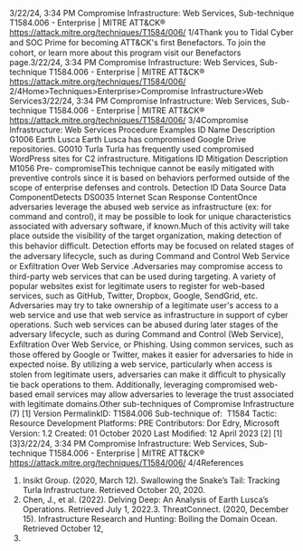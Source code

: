 3/22/24, 3:34 PM Compromise Infrastructure: Web Services, Sub-technique T1584.006 - Enterprise | MITRE ATT&CK®
https://attack.mitre.org/techniques/T1584/006/ 1/4Thank you to Tidal Cyber and SOC Prime for becoming ATT&CK's ﬁrst Benefactors. To join the cohort, or learn more about this program visit our
Benefactors page.3/22/24, 3:34 PM Compromise Infrastructure: Web Services, Sub-technique T1584.006 - Enterprise | MITRE ATT&CK®
https://attack.mitre.org/techniques/T1584/006/ 2/4Home>Techniques>Enterprise>Compromise Infrastructure>Web Services3/22/24, 3:34 PM Compromise Infrastructure: Web Services, Sub-technique T1584.006 - Enterprise | MITRE ATT&CK®
https://attack.mitre.org/techniques/T1584/006/ 3/4Compromise Infrastructure: Web Services
Procedure Examples
ID Name Description
G1006 Earth Lusca Earth Lusca has compromised Google Drive repositories.
G0010 Turla Turla has frequently used compromised WordPress sites for C2 infrastructure.
Mitigations
ID Mitigation Description
M1056 Pre-
compromiseThis technique cannot be easily mitigated with preventive controls since it is based on behaviors performed
outside of the scope of enterprise defenses and controls.
Detection
ID Data Source Data ComponentDetects
DS0035 Internet Scan Response
ContentOnce adversaries leverage the abused web service as infrastructure (ex: for command and
control), it may be possible to look for unique characteristics associated with adversary
software, if known.Much of this activity will take place outside the visibility of the target
organization, making detection of this behavior diﬃcult. Detection efforts may be focused
on related stages of the adversary lifecycle, such as during Command and Control Web
Service or Exﬁltration Over Web Service .Adversaries may compromise access to third-party web services that can be used during targeting. A variety of popular websites exist for
legitimate users to register for web-based services, such as GitHub, Twitter, Dropbox, Google, SendGrid, etc. Adversaries may try to take
ownership of a legitimate user's access to a web service and use that web service as infrastructure in support of cyber operations. Such web
services can be abused during later stages of the adversary lifecycle, such as during Command and Control (Web Service), Exﬁltration Over
Web Service, or Phishing. Using common services, such as those offered by Google or Twitter, makes it easier for adversaries to hide in
expected noise. By utilizing a web service, particularly when access is stolen from legitimate users, adversaries can make it diﬃcult to
physically tie back operations to them. Additionally, leveraging compromised web-based email services may allow adversaries to leverage
the trust associated with legitimate domains.Other sub-techniques of Compromise Infrastructure (7)
[1]
Version PermalinkID: T1584.006
Sub-technique of:  T1584
 
Tactic: Resource Development
 
Platforms: PRE
Contributors: Dor Edry, Microsoft
Version: 1.2
Created: 01 October 2020
Last Modiﬁed: 12 April 2023
[2]
[1]
[3]3/22/24, 3:34 PM Compromise Infrastructure: Web Services, Sub-technique T1584.006 - Enterprise | MITRE ATT&CK®
https://attack.mitre.org/techniques/T1584/006/ 4/4References
1. Insikt Group. (2020, March 12). Swallowing the Snake’s Tail:
Tracking Turla Infrastructure. Retrieved October 20, 2020.
2. Chen, J., et al. (2022). Delving Deep: An Analysis of Earth
Lusca’s Operations. Retrieved July 1, 2022.3. ThreatConnect. (2020, December 15). Infrastructure Research
and Hunting: Boiling the Domain Ocean. Retrieved October 12,
2021.